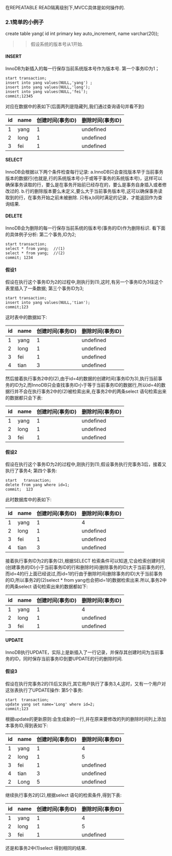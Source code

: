 在REPEATABLE READ隔离级别下,MVCC具体是如何操作的.

### 2.1简单的小例子

create table yang(
id int primary key auto_increment,
name varchar(20));

> > 假设系统的版本号从1开始.

#### INSERT

InnoDB为新插入的每一行保存当前系统版本号作为版本号.
第一个事务ID为1；

```
start transaction;
insert into yang values(NULL,'yang') ;
insert into yang values(NULL,'long');
insert into yang values(NULL,'fei');
commit;12345
```

对应在数据中的表如下(后面两列是隐藏列,我们通过查询语句并看不到)

| id   | name | 创建时间(事务ID) | 删除时间(事务ID) |
| ---- | ---- | ---------------- | ---------------- |
| 1    | yang | 1                | undefined        |
| 2    | long | 1                | undefined        |
| 3    | fei  | 1                | undefined        |

#### SELECT

InnoDB会根据以下两个条件检查每行记录:
a.InnoDB只会查找版本早于当前事务版本的数据行(也就是,行的系统版本号小于或等于事务的系统版本号)，这样可以确保事务读取的行，要么是在事务开始前已经存在的，要么是事务自身插入或者修改过的.
b.行的删除版本要么未定义,要么大于当前事务版本号,这可以确保事务读取到的行，在事务开始之前未被删除.
只有a,b同时满足的记录，才能返回作为查询结果.

#### DELETE

InnoDB会为删除的每一行保存当前系统的版本号(事务的ID)作为删除标识.
看下面的具体例子分析:
第二个事务,ID为2;

```
start transaction;
select * from yang;  //(1)
select * from yang;  //(2)
commit; 1234
```

#### 假设1

假设在执行这个事务ID为2的过程中,刚执行到(1),这时,有另一个事务ID为3往这个表里插入了一条数据;
第三个事务ID为3;

```
start transaction;
insert into yang values(NULL,'tian');
commit;123
```

这时表中的数据如下:

| id   | name | 创建时间(事务ID) | 删除时间(事务ID) |
| ---- | ---- | ---------------- | ---------------- |
| 1    | yang | 1                | undefined        |
| 2    | long | 1                | undefined        |
| 3    | fei  | 1                | undefined        |
| 4    | tian | 3                | undefined        |

然后接着执行事务2中的(2),由于id=4的数据的创建时间(事务ID为3),执行当前事务的ID为2,而InnoDB只会查找事务ID小于等于当前事务ID的数据行,所以id=4的数据行并不会在执行事务2中的(2)被检索出来,在事务2中的两条select 语句检索出来的数据都只会下表:

| id   | name | 创建时间(事务ID) | 删除时间(事务ID) |
| ---- | ---- | ---------------- | ---------------- |
| 1    | yang | 1                | undefined        |
| 2    | long | 1                | undefined        |
| 3    | fei  | 1                | undefined        |

#### 假设2

假设在执行这个事务ID为2的过程中,刚执行到(1),假设事务执行完事务3后，接着又执行了事务4;
第四个事务:

```
start   transaction;  
delete from yang where id=1;
commit;  123
```

此时数据库中的表如下:

| id   | name | 创建时间(事务ID) | 删除时间(事务ID) |
| ---- | ---- | ---------------- | ---------------- |
| 1    | yang | 1                | 4                |
| 2    | long | 1                | undefined        |
| 3    | fei  | 1                | undefined        |
| 4    | tian | 3                | undefined        |

接着执行事务ID为2的事务(2),根据SELECT 检索条件可以知道,它会检索创建时间(创建事务的ID)小于当前事务ID的行和删除时间(删除事务的ID)大于当前事务的行,而id=4的行上面已经说过,而id=1的行由于删除时间(删除事务的ID)大于当前事务的ID,所以事务2的(2)select * from yang也会把id=1的数据检索出来.所以,事务2中的两条select 语句检索出来的数据都如下:

| id   | name | 创建时间(事务ID) | 删除时间(事务ID) |
| ---- | ---- | ---------------- | ---------------- |
| 1    | yang | 1                | 4                |
| 2    | long | 1                | undefined        |
| 3    | fei  | 1                | undefined        |

#### UPDATE

InnoDB执行UPDATE，实际上是新插入了一行记录，并保存其创建时间为当前事务的ID，同时保存当前事务ID到要UPDATE的行的删除时间.

#### 假设3

假设在执行完事务2的(1)后又执行,其它用户执行了事务3,4,这时，又有一个用户对这张表执行了UPDATE操作:
第5个事务:

```
start  transaction;
update yang set name='Long' where id=2;
commit;123
```

根据update的更新原则:会生成新的一行,并在原来要修改的列的删除时间列上添加本事务ID,得到表如下:

| id   | name | 创建时间(事务ID) | 删除时间(事务ID) |
| ---- | ---- | ---------------- | ---------------- |
| 1    | yang | 1                | 4                |
| 2    | long | 1                | 5                |
| 3    | fei  | 1                | undefined        |
| 4    | tian | 3                | undefined        |
| 2    | Long | 5                | undefined        |

继续执行事务2的(2),根据select 语句的检索条件,得到下表:

| id   | name | 创建时间(事务ID) | 删除时间(事务ID) |
| ---- | ---- | ---------------- | ---------------- |
| 1    | yang | 1                | 4                |
| 2    | long | 1                | 5                |
| 3    | fei  | 1                | undefined        |

还是和事务2中(1)select 得到相同的结果.